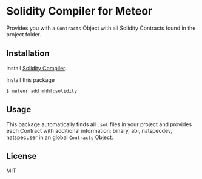 # Solidity Compiler for Meteor

Provides you with a `Contracts` Object with all Solidity Contracts found in the project folder.

## Installation

Install [Solidity Compiler](https://github.com/ethereum/cpp-ethereum).

Install this package
```
$ meteor add mhhf:solidity
```

## Usage

This package automatically finds all `.sol` files in your project and provides
each Contract with additional information: binary, abi, natspecdev, natspecuser
in an global `Contracts` Object.


## License

MIT 
